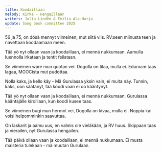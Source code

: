 ```yaml
---
title: Koodaillaan
melody: Kirka - Hengaillaan
writers: Julia Lindén & Emilia Ala-Harja
update: Song book committee 2025
---
```


56 ja 75,
on dösä mennyt viimeinen,
mut siitä viis.
RV:seen miinusta teen
ja navettaan koodaamaan meen.

Tää yö nyt ollaan vaan ja koodaillaan,
ei mennä nukkumaan.
Aamulla luennolla irkataan
ja tentit feilataan.

Se viimeinen ware mun quotan vei.
Dogolla on tilaa, mulla ei.
Eduroam taas lagaa,
MOOCista mut pudottaa.

Nolla kaks, ja kello käy -
Mä Gurulassa yksin vain,
ei muita näy.
Tunnin, kaks, oon säätänyt,
tää koodi vaan ei oo kääntynyt.

Tää yö nyt ollaan vaan ja koodaillaan,
ei mennä nukkumaan.
Gurulassa kääntäjälle kiroillaan,
kun koodi kusee taas.

Se viimeinen bugi mun hermot vei,
Dogolla on kivaa, mulla ei.
Noppia kai voisi
helpomminkin saavuttaa.

On laskarit ja aamu uus,
en valmis ole vieläkään,
ja RV huus.
Skippaan taas ja vierailen,
nyt Gurulassa hengailen.

Tää päivä ollaan vaan ja koodaillaan,
ei mennä nukkumaan.
Ei musta maisteria tulekaan -
mä muutan Gurulaan.
